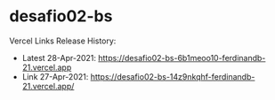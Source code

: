 # desafio02-bs

Vercel Links Release History:

- Latest 28-Apr-2021: https://desafio02-bs-6b1meoo10-ferdinandb-21.vercel.app
- Link 27-Apr-2021: https://desafio02-bs-14z9nkqhf-ferdinandb-21.vercel.app/

